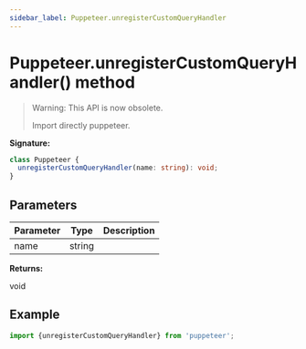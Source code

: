 ```yaml
---
sidebar_label: Puppeteer.unregisterCustomQueryHandler
---
```


# Puppeteer.unregisterCustomQueryHandler() method

> Warning: This API is now obsolete.
>
> Import directly puppeteer.

**Signature:**

```typescript
class Puppeteer {
  unregisterCustomQueryHandler(name: string): void;
}
```

## Parameters

| Parameter | Type   | Description |
| --------- | ------ | ----------- |
| name      | string |             |

**Returns:**

void

## Example

```ts
import {unregisterCustomQueryHandler} from 'puppeteer';
```
